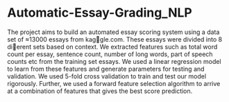 # Automatic-Essay-Grading_NLP
The project aims to build an automated essay scoring system using a data set of ≈13000 essays from kaggle.com. These essays were divided into 8 dierent sets based on context. We extracted features such as total
word count per essay, sentence count, number of long words, part of speech counts etc from the training set
essays. We used a linear regression model to learn from these features and generate parameters for testing and
validation. We used 5-fold cross validation to train and test our model rigorously. Further, we used a forward
feature selection algorithm to arrive at a combination of features that gives the best score prediction.
